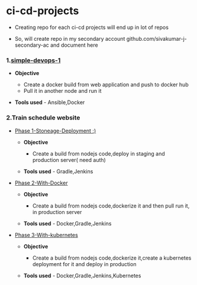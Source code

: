 # ci-cd-projects

* Creating repo for each ci-cd projects will end up in lot of repos

* So, will create repo in my secondary account github.com/sivakumar-j-secondary-ac and document here

### 1.[simple-devops-1](https://github.com/sivakumar-j-secondary-ac/devops_cicd_webpage_1)
 
  * **Objective**
      * Create a docker build from web application and push to docker hub
      * Pull it in another node and run it
      
  * **Tools used** - Ansible,Docker

### 2.Train schedule website

   * [Phase 1-Stoneage-Deployment :) ](https://github.com/sivakumar-j-secondary-ac/cicd-pipeline-train-schedule-gradle)
   
     * **Objective** 
         * Create a build from nodejs code,deploy in staging and production server( need auth)
         
     * **Tools used** - Gradle,Jenkins
     
   * [Phase 2-With-Docker](https://github.com/sivakumar-j-secondary-ac/whboyd-cicd-pipeline-train-schedule-dockerdeploy)
   
     * **Objective** 
         * Create a build from nodejs code,dockerize it and then pull run it, in  production server
         
     * **Tools used** - Docker,Gradle,Jenkins

   * [Phase 3-With-kubernetes](https://github.com/sivakumar-j-secondary-ac/cicd-pipeline-train-schedule-kubernetes)
   
     * **Objective** 
         * Create a build from nodejs code,dockerize it,create a kubernetes deployment for it and deploy in production
         
     * **Tools used** - Docker,Gradle,Jenkins,Kubernetes
  
